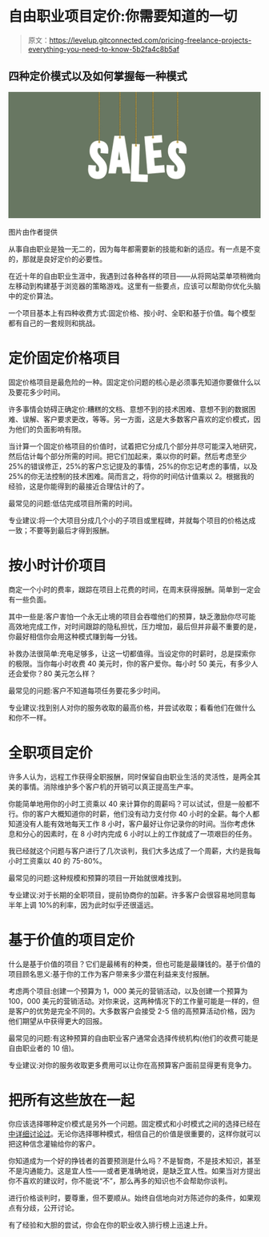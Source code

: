 # 自由职业项目定价:你需要知道的一切

> 原文：<https://levelup.gitconnected.com/pricing-freelance-projects-everything-you-need-to-know-5b2fa4c8b5af>

## 四种定价模式以及如何掌握每一种模式

![](img/64902e28d32210a38d25d87b970a7a42.png)

图片由作者提供

从事自由职业是独一无二的，因为每年都需要新的技能和新的适应。有一点是不变的，那就是良好定价的必要性。

在近十年的自由职业生涯中，我遇到过各种各样的项目——从将网站菜单项稍微向左移动到构建基于浏览器的策略游戏。这里有一些要点，应该可以帮助你优化头脑中的定价算法。

一个项目基本上有四种收费方式:固定价格、按小时、全职和基于价值。每个模型都有自己的一套规则和挑战。

# **定价固定价格项目**

固定价格项目是最危险的一种。固定定价问题的核心是必须事先知道你要做什么以及要花多少时间。

许多事情会妨碍正确定价:糟糕的文档、意想不到的技术困难、意想不到的数据困难、误解、客户要求更改，等等。另一方面，这是大多数客户喜欢的定价模式，因为他们的负面影响有限。

当计算一个固定价格项目的价值时，试着把它分成几个部分并尽可能深入地研究，然后估计每个部分所需的时间。把它们加起来，乘以你的时薪。然后考虑至少 25%的错误修正，25%的客户忘记提及的事情，25%的你忘记考虑的事情，以及 25%的你无法控制的技术困难。简而言之，将你的时间估计值乘以 2。根据我的经验，这是你能得到的最接近合理估计的了。

最常见的问题:低估完成项目所需的时间。

专业建议:将一个大项目分成几个小的子项目或里程碑，并就每个项目的价格达成一致；不要等到最后才得到报酬。

# **按小时计价项目**

商定一个小时的费率，跟踪在项目上花费的时间，在周末获得报酬。简单到一定会有一些负面。

其中一些是:客户害怕一个永无止境的项目会吞噬他们的预算，缺乏激励你尽可能高效地完成工作，对时间跟踪的隐私担忧，压力增加，最后但并非最不重要的是，你最好相信你会用这种模式赚到每一分钱。

补救办法很简单:充电足够多，让这一切都值得。当设定你的时薪时，总是探索你的极限。当你每小时收费 40 美元时，你的客户爱你。每小时 50 美元，有多少人还会爱你？80 美元怎么样？

最常见的问题:客户不知道每项任务要花多少时间。

专业建议:找到别人对你的服务收取的最高价格，并尝试收取；看看他们在做什么和你不一样。

# **全职项目定价**

许多人认为，远程工作获得全职报酬，同时保留自由职业生活的灵活性，是两全其美的事情。消除维护多个客户机的开销可以真正提高生产率。

你能简单地用你的小时工资乘以 40 来计算你的周薪吗？可以试试，但是一般都不行。你的客户大概知道你的时薪，他们没有动力支付你 40 小时的全薪。每个人都知道没有人能有效地每天工作 8 小时，客户最好让你记录你的时间。当你考虑休息和分心的因素时，在 8 小时内完成 6 小时以上的工作就成了一项艰巨的任务。

我已经就这个问题与客户进行了几次谈判，我们大多达成了一个周薪，大约是我每小时工资乘以 40 的 75-80%。

最常见的问题:这种规模和预算的项目一开始就很难找到。

专业建议:对于长期的全职项目，提前协商你的加薪。许多客户会很容易地同意每半年上调 10%的利率，因为此时似乎还很遥远。

# **基于价值的项目定价**

什么是基于价值的项目？它们是最稀有的种类，但也可能是最赚钱的。基于价值的项目顾名思义:基于你的工作为客户带来多少潜在利益来支付报酬。

考虑两个项目:创建一个预算为 1，000 美元的营销活动，以及创建一个预算为 100，000 美元的营销活动。对你来说，这两种情况下的工作量可能是一样的，但是客户的优势是完全不同的。大多数客户会接受 2-5 倍的高预算活动价格，因为他们期望从中获得更大的回报。

最常见的问题:有这种预算的自由职业客户通常会选择传统机构(他们的收费可能是自由职业者的 10 倍)。

专业建议:对你的服务收取更多费用可以让你在高预算客户面前显得更有竞争力。

# **把所有这些放在一起**

你应该选择哪种定价模式是另外一个问题。固定模式和小时模式之间的选择已经在[中详细讨论过](https://jovancicmil.com/blog/should-freelancers-charge-fixed-price-or-hourly)。无论你选择哪种模式，相信自己的价值是很重要的，这样你就可以把这种信念灌输给你的客户。

你知道成为一个好的挣钱者的首要预测是什么吗？不是智商，不是技术知识，甚至不是沟通能力。这是宜人性——或者更准确地说，是缺乏宜人性。如果当对方提出你不喜欢的建议时，你不能说“不”，那么再多的知识也不会帮助你谈判。

进行价格谈判时，要尊重，但不要顺从。始终自信地向对方陈述你的条件，如果观点有分歧，公开讨论。

有了经验和大胆的尝试，你会在你的职业收入排行榜上迅速上升。